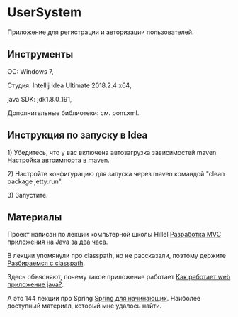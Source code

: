 # UserSystem
<p>Приложение для регистрации и авторизации пользователей.</p>
<h2>Инструменты</h2>
<p>ОС: Windows 7,</p>
<p>Студия: Intellij Idea Ultimate 2018.2.4 x64,</p>
<p>java SDK: jdk1.8.0_191,</p>
<p>Дополнительные библиотеки: см. pom.xml.</p>

<h2>Инструкция по запуску в Idea</h2>
<p>1) Убедитесь, что у вас включена автозагрузка зависимостей maven 
<a href="http://qaru.site/questions/20701/import-maven-dependencies-in-intellij-idea">Настройка автоимпорта в maven</a>.</p>
<p>2) Настройте конфигурацию для запуска через maven командой "clean package jetty:run".</p>
<p>3) Запустите.</p>

<h2>Материалы</h2>
<p>Проект написан по лекции компьтерной школы Hillel <a href="https://www.youtube.com/watch?v=Z9dvZyEofAg">
Разработка MVC приложения на Java за два часа</a>.</p>
<p>В лекции упомянули про classpath, но не рассказали, поэтому держите <a href="http://pr0java.blogspot.com/2015/04/classpath-java.html">Разбираемся с classpath</a>.</p>
<p>Здесь объясняют, почему такое приложение работает 
<a href="https://ru.stackoverflow.com/questions/500359/%D0%9A%D0%B0%D0%BA-%D1%80%D0%B0%D0%B1%D0%BE%D1%82%D0%B0%D0%B5%D1%82-web-%D0%BF%D1%80%D0%B8%D0%BB%D0%BE%D0%B6%D0%B5%D0%BD%D0%B8%D0%B5-java">Как работает web приложение java?</a>.<p>
<p>А это 144 лекции про Spring <a href="https://proglib.io/p/java-spring/">Spring для начинающих</a>. Наиболее доступный 
материал, который мне удалось найти.</p>
